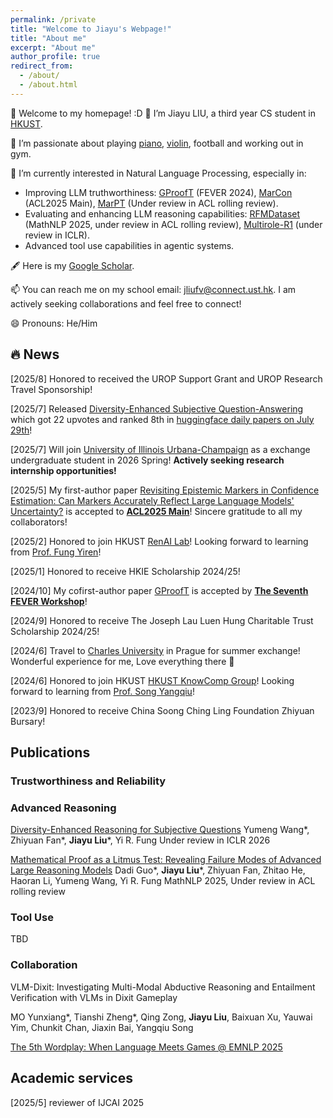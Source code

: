 ```yaml
---
permalink: /private
title: "Welcome to Jiayu's Webpage!"
title: "About me"
excerpt: "About me"
author_profile: true
redirect_from: 
  - /about/
  - /about.html
---
```


👋 Welcome to my homepage! :D 🥂 I’m Jiayu LIU, a third year CS student in [HKUST](https://hkust.edu.hk/).


💞️ I’m passionate about playing [piano](https://youtu.be/5r_Y9tE_fbo?si=Rnv-_KuOYPt7_rPF), [violin](https://youtu.be/-ohoA3pO9Ks?si=8ZsqIn7GO0pp31UR), football and working out in gym.


🌱 I’m currently interested in Natural Language Processing, especially in:
- Improving LLM truthworthiness: [GProofT](https://aclanthology.org/2024.fever-1.14.pdf) (FEVER 2024), [MarCon](https://aclanthology.org/2025.acl-short.18.pdf) (ACL2025 Main), [MarPT](https://arxiv.org/abs/2508.08992) (Under review in ACL rolling review).
- Evaluating and enhancing LLM reasoning capabilities: [RFMDataset](https://arxiv.org/pdf/2506.17114) (MathNLP 2025, under review in ACL rolling review), [Multirole-R1](https://www.arxiv.org/pdf/2507.20187) (under review in ICLR).
- Advanced tool use capabilities in agentic systems.


🖋️ Here is my [Google Scholar](https://scholar.google.com/citations?user=PIQxhfMAAAAJ&hl=en).


📫 You can reach me on my school email: jliufv@connect.ust.hk. I am actively seeking collaborations and feel free to connect!


😄 Pronouns: He/Him 








## &#128293; News

[2025/8] Honored to received the UROP Support Grant and UROP Research Travel Sponsorship!

[2025/7] Released [Diversity-Enhanced Subjective Question-Answering](https://huggingface.co/papers/2507.20187) which got 22 upvotes and ranked 8th in [huggingface daily papers on July 29th](https://huggingface.co/papers/date/2025-07-29)!

[2025/7] Will join [University of Illinois Urbana-Champaign](https://illinois.edu/) as a exchange undergraduate student in 2026 Spring! **Actively seeking research internship opportunities!**

[2025/5] My first-author paper [Revisiting Epistemic Markers in Confidence Estimation: Can Markers Accurately Reflect Large Language Models' Uncertainty?](https://arxiv.org/abs/2505.24778) is accepted to [**ACL2025 Main**](https://2025.aclweb.org/)! Sincere gratitude to all my collaborators!

[2025/2] Honored to join HKUST [RenAI Lab](https://mayrfung.github.io/group/)! Looking forward to learning from [Prof. Fung Yiren](https://mayrfung.github.io/)!

[2025/1] Honored to receive HKIE Scholarship 2024/25!

[2024/10] My cofirst-author paper [GProofT](https://aclanthology.org/2024.fever-1.14/) is accepted by [**The Seventh FEVER Workshop**](https://fever.ai/2024/workshop.html)! 

[2024/9] Honored to receive The Joseph Lau Luen Hung Charitable Trust Scholarship 2024/25!

[2024/6] Travel to [Charles University](https://cuni.cz/UKEN-1.html) in Prague for summer exchange! Wonderful experience for me, Love everything there 🥰

[2024/6] Honored to join HKUST [HKUST KnowComp Group](https://github.com/HKUST-KnowComp)! Looking forward to learning from [Prof. Song Yangqiu](https://www.cse.ust.hk/~yqsong/)!

[2023/9] Honored to receive China Soong Ching Ling Foundation Zhiyuan Bursary!


## Publications

### Trustworthiness and Reliability

### Advanced Reasoning

[Diversity-Enhanced Reasoning for Subjective Questions](https://www.arxiv.org/pdf/2507.20187)
Yumeng Wang*, Zhiyuan Fan*, **Jiayu Liu***, Yi R. Fung
Under review in ICLR 2026

[Mathematical Proof as a Litmus Test: Revealing Failure Modes of Advanced Large Reasoning Models](https://arxiv.org/pdf/2506.17114)
Dadi Guo*, **Jiayu Liu***, Zhiyuan Fan, Zhitao He, Haoran Li, Yumeng Wang, Yi R. Fung
MathNLP 2025, Under review in ACL rolling review

### Tool Use

TBD

### Collaboration

VLM-Dixit: Investigating Multi-Modal Abductive Reasoning and Entailment Verification with VLMs in Dixit Gameplay

MO Yunxiang*, Tianshi Zheng*, Qing Zong, **Jiayu Liu**, Baixuan Xu, Yauwai Yim, Chunkit Chan, Jiaxin Bai, Yangqiu Song

[The 5th Wordplay: When Language Meets Games @ EMNLP 2025](https://openreview.net/group?id=EMNLP/2025/Workshop/Wordplay/Authors&referrer=%5BHomepage%5D(%2F))

## Academic services
[2025/5] reviewer of IJCAI 2025

